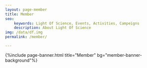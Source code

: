 ```yaml
---
layout: page-member
title: Member
seo: 
    keywords: Light Of Science, Events, Activities, Campeigns
    description: About Light Of Science
img: /data/df.img
permalink: /member/

---
```

{%include page-banner.html title="Member" bg="member-banner-background"%}
